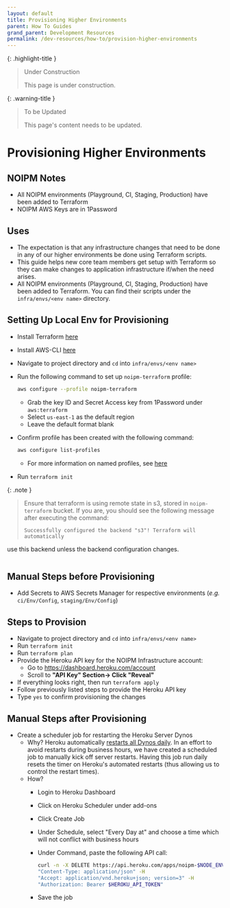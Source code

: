 ```yaml
---
layout: default
title: Provisioning Higher Environments
parent: How To Guides
grand_parent: Development Resources
permalink: /dev-resources/how-to/provision-higher-environments
---
```


{: .highlight-title }
> Under Construction
>
> This page is under construction.

{: .warning-title }
> To be Updated
>
> This page's content needs to be updated.

# Provisioning Higher Environments

## NOIPM Notes

- All NOIPM environments (Playground, CI, Staging, Production) have been added to Terraform
- NOIPM AWS Keys are in 1Password

## Uses

- The expectation is that any infrastructure changes that need to be done in any of our higher environments be done using Terraform scripts.
- This guide helps new core team members get setup with Terraform so they can make changes to application infrastructure if/when the need arises.
- All NOIPM environments (Playground, CI, Staging, Production) have been added to Terraform. You can find their scripts under the `infra/envs/<env name>` directory.

## Setting Up Local Env for Provisioning

- Install Terraform [here](https://learn.hashicorp.com/terraform/getting-started/install.html#install-terraform)
- Install AWS-CLI [here](https://docs.aws.amazon.com/cli/latest/userguide/install-cliv2-mac.html)
- Navigate to project directory and `cd` into `infra/envs/<env name>`
- Run the following command to set up `noipm-terraform` profile:

    ```bash
    aws configure --profile noipm-terraform
    ```

  - Grab the key ID and Secret Access key from 1Password under `aws:terraform`
  - Select `us-east-1` as the default region
  - Leave the default format blank

- Confirm profile has been created with the following command:

    ```bash
    aws configure list-profiles
    ```

  - For more information on named profiles, see [here](https://docs.aws.amazon.com/cli/latest/userguide/cli-configure-profiles.html)

- Run `terraform init`

{: .note }
> Ensure that terraform is using remote state in s3, stored in `noipm-terraform` bucket. If you are, you should see the following message after executing the command:
> ```Initializing the backend...
> Successfully configured the backend "s3"! Terraform will automatically
use this backend unless the backend configuration changes.
> ```

## Manual Steps before Provisioning

- Add Secrets to AWS Secrets Manager for respective environments (_e.g._ `ci/Env/Config`, `staging/Env/Config`)

## Steps to Provision

- Navigate to project directory and `cd` into `infra/envs/<env name>`
- Run `terraform init`
- Run `terraform plan`
- Provide the Heroku API key for the NOIPM Infrastructure account:
    - Go to https://dashboard.heroku.com/account
    - Scroll to **"API Key" Section-> Click "Reveal"**
- If everything looks right, then run `terraform apply`
- Follow previously listed steps to provide the Heroku API key
- Type `yes` to confirm provisioning the changes

## Manual Steps after Provisioning

- Create a scheduler job for restarting the Heroku Server Dynos
  - Why? Heroku automatically [restarts all Dynos daily](https://devcenter.heroku.com/articles/dynos#restarting). In an effort to avoid restarts during business hours, we have created a scheduled job to manually kick off server restarts. Having this job run daily resets the timer on Heroku's automated restarts (thus allowing us to control the restart times).
  - How?
    - Login to Heroku Dashboard
    - Click on Heroku Scheduler under add-ons
    - Click Create Job
    - Under Schedule, select "Every Day at" and choose a time which will not conflict with business hours
    - Under Command, paste the following API call:

        ```bash
        curl -n -X DELETE https://api.heroku.com/apps/noipm-$NODE_ENV/dynos -H
        "Content-Type: application/json" -H
        "Accept: application/vnd.heroku+json; version=3" -H
        "Authorization: Bearer $HEROKU_API_TOKEN"
        ```

    - Save the job
